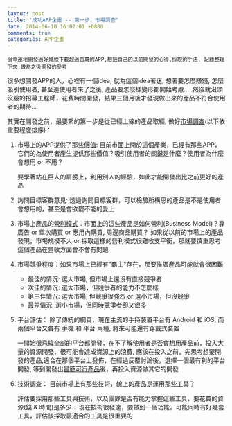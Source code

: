 ```yaml
---
layout: post
title: "成功APP企畫 -- 第一步，市場調查"
date: 2014-06-10 16:02:01 +0800
comments: true
categories: APP企畫
---
```



    很幸運地開發過好幾款下載超過百萬的APP,想把自己的以前開發的心得,採取的手法, 記錄整理下來,做為之後開發的參考
    

很多想開發APP的人，心裡有一個idea, 就為這個idea著迷, 想著要怎麼賺錢, 怎麼吸引使用者, 甚至連使用者來了之後, 產品要怎麼樣變形都開始考慮.....然後就沒頭沒腦的招募工程師，花費時間開發，結果三個月後才發現做出來的產品不符合使用者的期待...

其實在開發之前，最要緊的第一步是從已經上線的產品取經, 做好[市場調查](http://zh.wikipedia.org/wiki/%E5%B8%82%E5%A0%B4%E8%AA%BF%E6%9F%A5)(以下依重要程度排序)：

1. 市場上的APP提供了那些[價值](http://wiki.mbalib.com/zh-tw/%E4%BA%A7%E5%93%81%E4%BB%B7%E5%80%BC): 目前市面上開於這個產業，已經有那些APP，它們的為使用者產生提供那些價值？吸引使用者的關鍵是什麼？使用者為什麼會想用 or 不用？

    要學著站在巨人的肩膀上，利用別人的經驗，如此才能開發出比之前更好的產品
    
2. 詢問目標客群意見: 透過詢問目標客群，可以檢驗所構思的產品是不是使用者會想用的，甚至是會欲罷不能的愛上

3. 市場上產品的[營利模式](http://wiki.mbalib.com/wiki/%E7%9B%88%E5%88%A9%E6%A8%A1%E5%BC%8F)：市面上的這些產品是如何營利(Business Model)？靠廣告 or 單次購買 or 應用內購買, 周邊商品購買？ 如果從以前的市場上的產品發現，市場規模不大 or 採取這樣的營利模式很難收支平衡，那就要慎重思考這個產品在營收方面會不會有問題

4. 市場競爭程度：如果市場上已經有"霸主"存在，那要推廣產品可能就會很困難

    * 最佳的情況: 選大市場, 但市場上還沒有直接競爭者 
    * 次佳的情況: 選大市場，但競爭者的能力不怎麼樣
    * 第三佳情況: 選大市場, 但競爭很強烈 or 選小市場，但沒競爭
    * 最差情況: 選小市場，但同時競爭者卻又很多
    
5. 平台評估： 除了傳統的網頁，現在主流的手持裝置平台有 Android 和 iOS, 而兩個平台又各有 手機 和 平台 兩種, 將來可能還有穿戴式裝置

    一開始很忌緯全部的平台都開發，在不了解使用者是否會想用產品前，投入大量的資源開發，很可能會造成資源上的浪費, 應該在投入之前，先思考想要開發的產品,適合在那個平台上發佈，在經過反覆討論後，選擇一個最有利的平台開發, 等到開發出[最簡可行產品](http://wiki.mbalib.com/zh-tw/%E6%9C%80%E7%AE%80%E5%8F%AF%E8%A1%8C%E4%BA%A7%E5%93%81)後，再投入資源做其它的開發


6. 技術調查： 目前市場上有那些技術，線上的產品是運用那些工具？

    評估要採用那些工具與技術，以及團隊是否有能力掌握這些工具，要花費的資源(錢 & 時間)是多少... 現在技術很發達，要做到一個功能，可能同時有好幾套工具，評估後採取最適合的工具是很重要的
    
